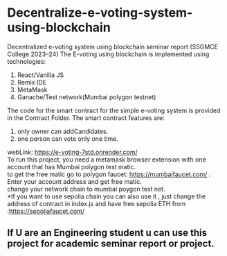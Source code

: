 # Decentralize-e-voting-system-using-blockchain
Decentralized e-voting system using blockchain seminar report (SSGMCE College 2023–24)
The E-voting using blockchain is implemented using technologies:
1) React/Vanilla JS
2) Remix IDE
3) MetaMask
4) Ganache/Test network(Mumbai polygon testnet)

The code for the smart contract for the simple e-voting system is provided in the Contract Folder.
The smart contract features are:
1) only owner can addCandidates.
2) one person can vote only one time.

webLink: https://e-voting-7std.onrender.com/
<br>
To run this project, you need a metamask browser extension with one account that has Mumbai polygon test matic.<br>
to get the free matic go to polygon faucet: https://mumbaifaucet.com/ . Enter your account address and get free matic.<br>
change your network chain to mumbai poygon test net.<br>
*If you want to use sepolia chain you can also use it , just change the address of contract in index.js and have free sepolia ETH from :https://sepoliafaucet.com/ <br>
## If U are an Engineering student u can use this project for academic seminar report or project.

